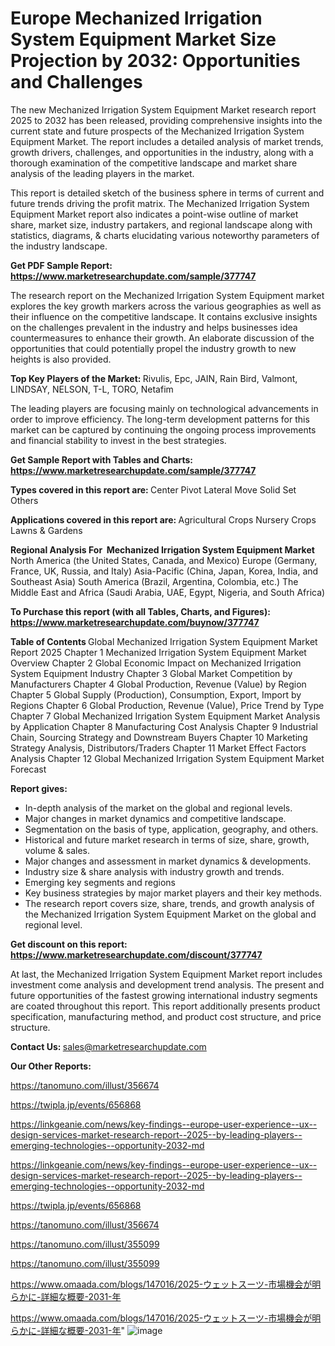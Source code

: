 # Europe Mechanized Irrigation System Equipment Market Size Projection by 2032: Opportunities and Challenges

The new Mechanized Irrigation System Equipment Market research report 2025 to 2032 has been released, providing comprehensive insights into the current state and future prospects of the Mechanized Irrigation System Equipment Market. The report includes a detailed analysis of market trends, growth drivers, challenges, and opportunities in the industry, along with a thorough examination of the competitive landscape and market share analysis of the leading players in the market.

This report is detailed sketch of the business sphere in terms of current and future trends driving the profit matrix. The Mechanized Irrigation System Equipment Market report also indicates a point-wise outline of market share, market size, industry partakers, and regional landscape along with statistics, diagrams, &amp; charts elucidating various noteworthy parameters of the industry landscape.

<strong><b>Get PDF Sample Report: <a href=https://www.marketresearchupdate.com/sample/377747>https://www.marketresearchupdate.com/sample/377747</a></b></strong>

The research report on the Mechanized Irrigation System Equipment market explores the key growth markers across the various geographies as well as their influence on the competitive landscape. It contains exclusive insights on the challenges prevalent in the industry and helps businesses idea countermeasures to enhance their growth. An elaborate discussion of the opportunities that could potentially propel the industry growth to new heights is also provided.

<strong><b>Top Key Players of the Market:
</b></strong>Rivulis, Epc, JAIN, Rain Bird, Valmont, LINDSAY, NELSON, T-L, TORO, Netafim<strong><b>
</b></strong>

The leading players are focusing mainly on technological advancements in order to improve efficiency. The long-term development patterns for this market can be captured by continuing the ongoing process improvements and financial stability to invest in the best strategies.

<strong><b>Get Sample Report with Tables and Charts: <a href=https://www.marketresearchupdate.com/sample/377747>https://www.marketresearchupdate.com/sample/377747</a></b></strong>

<strong><b>Types covered in this report are:
</b></strong>Center Pivot
Lateral Move
Solid Set
Others<strong><b>
</b></strong>

<strong><b>Applications covered in this report are:
</b></strong>Agricultural Crops
Nursery Crops
Lawns & Gardens<strong><b>
</b></strong>

<strong><b>Regional Analysis For  Mechanized Irrigation System Equipment Market</b></strong><strong><b>
</b></strong>North America (the United States, Canada, and Mexico)
Europe (Germany, France, UK, Russia, and Italy)
Asia-Pacific (China, Japan, Korea, India, and Southeast Asia)
South America (Brazil, Argentina, Colombia, etc.)
The Middle East and Africa (Saudi Arabia, UAE, Egypt, Nigeria, and South Africa)

<strong><b>To Purchase this report (with all Tables, Charts, and Figures): <a href=https://www.marketresearchupdate.com/buynow/377747>https://www.marketresearchupdate.com/buynow/377747</a></b></strong>

<strong><b>Table of Contents</b></strong><strong><b>
</b></strong>Global Mechanized Irrigation System Equipment Market Report 2025
Chapter 1 Mechanized Irrigation System Equipment Market Overview
Chapter 2 Global Economic Impact on Mechanized Irrigation System Equipment Industry
Chapter 3 Global Market Competition by Manufacturers
Chapter 4 Global Production, Revenue (Value) by Region
Chapter 5 Global Supply (Production), Consumption, Export, Import by Regions
Chapter 6 Global Production, Revenue (Value), Price Trend by Type
Chapter 7 Global Mechanized Irrigation System Equipment Market Analysis by Application
Chapter 8 Manufacturing Cost Analysis
Chapter 9 Industrial Chain, Sourcing Strategy and Downstream Buyers
Chapter 10 Marketing Strategy Analysis, Distributors/Traders
Chapter 11 Market Effect Factors Analysis
Chapter 12 Global Mechanized Irrigation System Equipment Market Forecast

<strong><b>Report gives:</b></strong>

- In-depth analysis of the market on the global and regional levels.
- Major changes in market dynamics and competitive landscape.
- Segmentation on the basis of type, application, geography, and others.
- Historical and future market research in terms of size, share, growth, volume &amp; sales.
- Major changes and assessment in market dynamics &amp; developments.
- Industry size &amp; share analysis with industry growth and trends.
- Emerging key segments and regions
- Key business strategies by major market players and their key methods.
- The research report covers size, share, trends, and growth analysis of the Mechanized Irrigation System Equipment Market on the global and regional level.

<strong><b>Get discount on this report: <a href=https://www.marketresearchupdate.com/discount/377747>https://www.marketresearchupdate.com/discount/377747</a></b></strong>

At last, the Mechanized Irrigation System Equipment Market report includes investment come analysis and development trend analysis. The present and future opportunities of the fastest growing international industry segments are coated throughout this report. This report additionally presents product specification, manufacturing method, and product cost structure, and price structure.

<strong><b>Contact Us:
</b></strong>sales@marketresearchupdate.com

<strong>Our Other Reports:</strong>

<a href=https://tanomuno.com/illust/356674>https://tanomuno.com/illust/356674</a>

<a href=https://twipla.jp/events/656868>https://twipla.jp/events/656868</a>

<a href=https://linkgeanie.com/news/key-findings--europe-user-experience--ux--design-services-market-research-report--2025--by-leading-players--emerging-technologies--opportunity-2032-md>https://linkgeanie.com/news/key-findings--europe-user-experience--ux--design-services-market-research-report--2025--by-leading-players--emerging-technologies--opportunity-2032-md</a>

<a href=https://linkgeanie.com/news/key-findings--europe-user-experience--ux--design-services-market-research-report--2025--by-leading-players--emerging-technologies--opportunity-2032-md>https://linkgeanie.com/news/key-findings--europe-user-experience--ux--design-services-market-research-report--2025--by-leading-players--emerging-technologies--opportunity-2032-md</a>

<a href=https://twipla.jp/events/656868>https://twipla.jp/events/656868</a>

<a href=https://tanomuno.com/illust/356674>https://tanomuno.com/illust/356674</a>

<a href=https://tanomuno.com/illust/355099>https://tanomuno.com/illust/355099</a>

<a href=https://tanomuno.com/illust/355099>https://tanomuno.com/illust/355099</a>

<a href=https://www.omaada.com/blogs/147016/2025-ウェットスーツ-市場機会が明らかに-詳細な概要-2031-年>https://www.omaada.com/blogs/147016/2025-ウェットスーツ-市場機会が明らかに-詳細な概要-2031-年</a>

<a href=https://www.omaada.com/blogs/147016/2025-ウェットスーツ-市場機会が明らかに-詳細な概要-2031-年>https://www.omaada.com/blogs/147016/2025-ウェットスーツ-市場機会が明らかに-詳細な概要-2031-年</a>"
![image](https://github.com/user-attachments/assets/86844849-1c30-478a-b301-65dc38b5b4b5)
